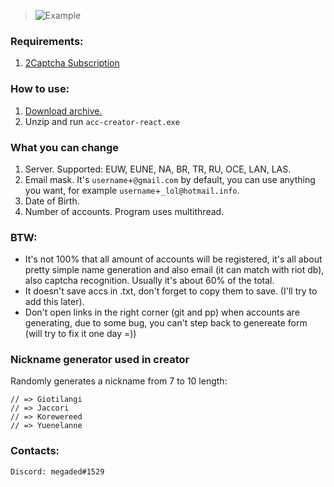 > ![Example](https://i.ibb.co/K6k8Vc9/acc-creator-react.jpg)

### Requirements:

1. [2Captcha Subscription](http://2captcha.com/?from=8859803)

### How to use:

1. [Download archive.](https://github.com/lociero/League-of-Legends-Accounts-Creator/releases/tag/crator)
2. Unzip and run `acc-creator-react.exe`

### What you can change

1. Server. Supported: EUW, EUNE, NA, BR, TR, RU, OCE, LAN, LAS.
2. Email mask. It's `username`+`@gmail.com` by default, you can use anything you want, for example `username`+`_lol@hotmail.info`.
3. Date of Birth.
4. Number of accounts. Program uses multithread.

### BTW:
- It's not 100% that all amount of accounts will be registered, it's all about pretty simple name generation and also email (it can match with riot db), also captcha recognition. Usually it's about 60% of the total.
- It doesn't save accs in .txt, don't forget to copy them to save. (I'll try to add this later).
- Don't open links in the right corner (git and pp) when accounts are generating, due to some bug, you can't step back to genereate form (will try to fix it one day =))

### Nickname generator used in creator
Randomly generates a nickname from 7 to 10 length:
```
// => Giotilangi
// => Jaccori
// => Korewereed
// => Yuenelanne
```

### Contacts:
```
Discord: megaded#1529
```
